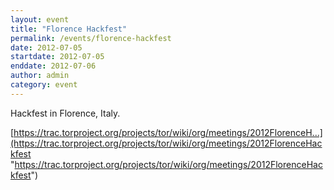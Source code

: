 ```yaml
---
layout: event
title: "Florence Hackfest"
permalink: /events/florence-hackfest
date: 2012-07-05
startdate: 2012-07-05
enddate: 2012-07-06
author: admin
category: event
---
```


Hackfest in Florence, Italy.

[https://trac.torproject.org/projects/tor/wiki/org/meetings/2012FlorenceH...](https://trac.torproject.org/projects/tor/wiki/org/meetings/2012FlorenceHackfest "https://trac.torproject.org/projects/tor/wiki/org/meetings/2012FlorenceHackfest")

